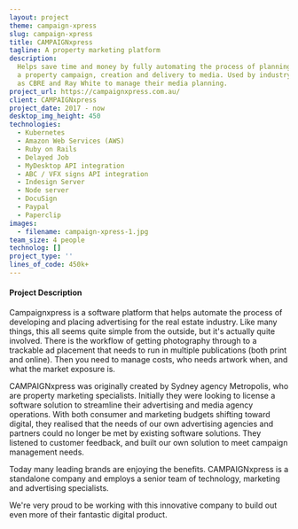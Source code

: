 ```yaml
---
layout: project
theme: campaign-xpress
slug: campaign-xpress
title: CAMPAIGNxpress
tagline: A property marketing platform
description:
  Helps save time and money by fully automating the process of planning
  a property campaign, creation and delivery to media. Used by industry leaders such
  as CBRE and Ray White to manage their media planning.
project_url: https://campaignxpress.com.au/
client: CAMPAIGNxpress
project_date: 2017 - now
desktop_img_height: 450
technologies:
  - Kubernetes
  - Amazon Web Services (AWS)
  - Ruby on Rails
  - Delayed Job
  - MyDesktop API integration
  - ABC / VFX signs API integration
  - Indesign Server
  - Node server
  - DocuSign
  - Paypal
  - Paperclip
images:
  - filename: campaign-xpress-1.jpg
team_size: 4 people
technolog: []
project_type: ''
lines_of_code: 450k+
---
```


#### Project Description

Campaignxpress is a software platform that helps automate the process of developing and placing advertising for the real estate industry. Like many things, this all seems quite simple from the outside, but it's actually quite involved. There is the workflow of getting photography through to a trackable ad placement that needs to run in multiple publications (both print and online). Then you need to manage costs, who needs artwork when, and what the market exposure is.

CAMPAIGNxpress was originally created by Sydney agency Metropolis, who are property marketing specialists. Initially they were looking to license a software solution to streamline their advertising and media agency operations. With both consumer and marketing budgets shifting toward digital, they realised that the needs of our own advertising agencies and partners could no longer be met by existing software solutions. They listened to customer feedback, and built our own solution to meet campaign management needs.

Today many leading brands are enjoying the benefits. CAMPAIGNxpress is a standalone company and employs a senior team of technology, marketing and advertising specialists.

We're very proud to be working with this innovative company to build out even more of their fantastic digital product.
